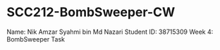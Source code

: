 # SCC212-BombSweeper-CW
Name: Nik Amzar Syahmi bin Md Nazari
Student ID: 38715309
Week 4: BombSweeper Task
